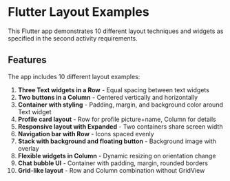 # Flutter Layout Examples

This Flutter app demonstrates 10 different layout techniques and widgets as specified in the second activity requirements.

## Features

The app includes 10 different layout examples:

1. **Three Text widgets in a Row** - Equal spacing between text widgets
2. **Two buttons in a Column** - Centered vertically and horizontally
3. **Container with styling** - Padding, margin, and background color around Text widget
4. **Profile card layout** - Row for profile picture+name, Column for details
5. **Responsive layout with Expanded** - Two containers share screen width
6. **Navigation bar with Row** - Icons spaced evenly
7. **Stack with background and floating button** - Background image with overlay
8. **Flexible widgets in Column** - Dynamic resizing on orientation change
9. **Chat bubble UI** - Container with padding, margin, rounded borders
10. **Grid-like layout** - Row and Column combination without GridView
